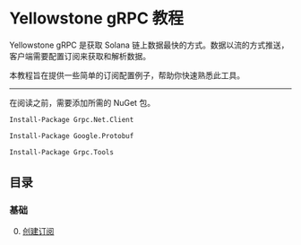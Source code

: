 # Yellowstone gRPC 教程

Yellowstone gRPC 是获取 Solana 链上数据最快的方式。数据以流的方式推送，客户端需要配置订阅来获取和解析数据。

本教程旨在提供一些简单的订阅配置例子，帮助你快速熟悉此工具。

---

在阅读之前，需要添加所需的 NuGet 包。

```bash
Install-Package Grpc.Net.Client

Install-Package Google.Protobuf

Install-Package Grpc.Tools
```

## 目录

### 基础

0. [创建订阅](./00-sub/)
